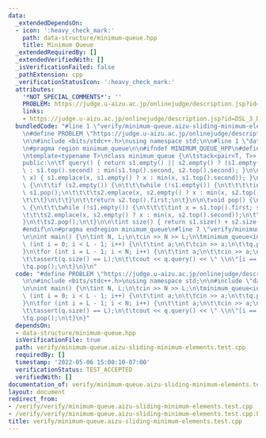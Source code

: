 ```yaml
---
data:
  _extendedDependsOn:
  - icon: ':heavy_check_mark:'
    path: data-structure/minimum-queue.hpp
    title: Minimum Queue
  _extendedRequiredBy: []
  _extendedVerifiedWith: []
  _isVerificationFailed: false
  _pathExtension: cpp
  _verificationStatusIcon: ':heavy_check_mark:'
  attributes:
    '*NOT_SPECIAL_COMMENTS*': ''
    PROBLEM: https://judge.u-aizu.ac.jp/onlinejudge/description.jsp?id=DSL_3_D
    links:
    - https://judge.u-aizu.ac.jp/onlinejudge/description.jsp?id=DSL_3_D
  bundledCode: "#line 1 \"verify/minimum-queue.aizu-sliding-minimum-elements.test.cpp\"\
    \n#define PROBLEM \"https://judge.u-aizu.ac.jp/onlinejudge/description.jsp?id=DSL_3_D\"\
    \n\n#include <bits/stdc++.h>\nusing namespace std;\n\n#line 1 \"data-structure/minimum-queue.hpp\"\
    \n#pragma region minimum_queue\n\n#ifndef MINIMUM_QUEUE_HPP\n#define MINIMUM_QUEUE_HPP\n\
    \ntemplate<typename T>\nclass minimum_queue {\n\tstack<pair<T, T>> s1, s2;\n\n\
    public:\n\tT query() { return s1.empty() || s2.empty() ? (s1.empty() ? s2.top().second\
    \ : s1.top().second) : min(s1.top().second, s2.top().second); }\n\n\tvoid push(T\
    \ x) { s1.emplace(x, s1.empty() ? x : min(x, s1.top().second)); }\n\n\tT top()\
    \ {\n\t\tif (s2.empty()) {\n\t\t\twhile (!s1.empty()) {\n\t\t\t\tint x = s1.top().first;\
    \ s1.pop();\n\t\t\t\ts2.emplace(x, s2.empty() ? x : min(x, s2.top().second));\n\
    \t\t\t}\n\t\t}\n\t\treturn s2.top().first;\n\t}\n\n\tvoid pop() {\n\t\tif (s2.empty())\
    \ {\n\t\t\twhile (!s1.empty()) {\n\t\t\t\tint x = s1.top().first; s1.pop();\n\t\
    \t\t\ts2.emplace(x, s2.empty() ? x : min(x, s2.top().second));\n\t\t\t}\n\t\t\
    }\n\t\ts2.pop();\n\t}\n\n\tint size() { return s1.size() + s2.size(); }\n};\n\n\
    #endif\n\n#pragma endregion minimum_queue\n#line 7 \"verify/minimum-queue.aizu-sliding-minimum-elements.test.cpp\"\
    \n\nint main() {\n\tint N, L;\n\tcin >> N >> L;\n\tminimum_queue<int> q;\n\tfor\
    \ (int i = 0; i < L - 1; i++) {\n\t\tint a;\n\t\tcin >> a;\n\t\tq.push(a);\n\t\
    }\n\tfor (int i = L - 1; i < N; i++) {\n\t\tint a;\n\t\tcin >> a;\n\t\tq.push(a);\n\
    \t\tassert(q.size() == L);\n\t\tcout << q.query() << \" \\n\"[i == N - 1];\n\t\
    \tq.pop();\n\t}\n}\n"
  code: "#define PROBLEM \"https://judge.u-aizu.ac.jp/onlinejudge/description.jsp?id=DSL_3_D\"\
    \n\n#include <bits/stdc++.h>\nusing namespace std;\n\n#include \"data-structure/minimum-queue.hpp\"\
    \n\nint main() {\n\tint N, L;\n\tcin >> N >> L;\n\tminimum_queue<int> q;\n\tfor\
    \ (int i = 0; i < L - 1; i++) {\n\t\tint a;\n\t\tcin >> a;\n\t\tq.push(a);\n\t\
    }\n\tfor (int i = L - 1; i < N; i++) {\n\t\tint a;\n\t\tcin >> a;\n\t\tq.push(a);\n\
    \t\tassert(q.size() == L);\n\t\tcout << q.query() << \" \\n\"[i == N - 1];\n\t\
    \tq.pop();\n\t}\n}"
  dependsOn:
  - data-structure/minimum-queue.hpp
  isVerificationFile: true
  path: verify/minimum-queue.aizu-sliding-minimum-elements.test.cpp
  requiredBy: []
  timestamp: '2022-05-06 15:00:10-07:00'
  verificationStatus: TEST_ACCEPTED
  verifiedWith: []
documentation_of: verify/minimum-queue.aizu-sliding-minimum-elements.test.cpp
layout: document
redirect_from:
- /verify/verify/minimum-queue.aizu-sliding-minimum-elements.test.cpp
- /verify/verify/minimum-queue.aizu-sliding-minimum-elements.test.cpp.html
title: verify/minimum-queue.aizu-sliding-minimum-elements.test.cpp
---
```

